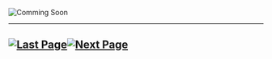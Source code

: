 ![Comming Soon](http://www.hilltopoutdoorcentre.co.uk/bwa-assets/imgLibrary/images/Blog/coming-soon_0.jpg)  

---
[![Last Page](https://i.imgur.com/Wr11iwl.png)](/Scripting/UnityApiCalls.md)[![Next Page](https://i.imgur.com/nHLTAf1.png)](/Scripting/UnityUI.md)
---